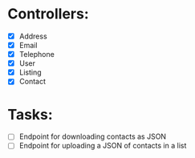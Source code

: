 # Controllers:

- [x] Address 
- [x] Email
- [x] Telephone
- [x] User
- [x] Listing
- [x] Contact

# Tasks:
- [ ] Endpoint for downloading contacts as JSON
- [ ] Endpoint for uploading a JSON of contacts in a list
